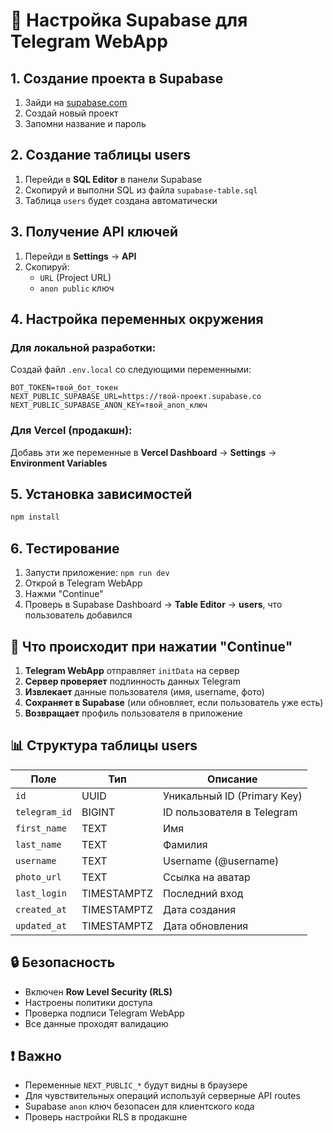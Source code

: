 # 🚀 Настройка Supabase для Telegram WebApp

## 1. Создание проекта в Supabase

1. Зайди на [supabase.com](https://supabase.com)
2. Создай новый проект
3. Запомни название и пароль

## 2. Создание таблицы users

1. Перейди в **SQL Editor** в панели Supabase
2. Скопируй и выполни SQL из файла `supabase-table.sql`
3. Таблица `users` будет создана автоматически

## 3. Получение API ключей

1. Перейди в **Settings** → **API**
2. Скопируй:
   - `URL` (Project URL)
   - `anon public` ключ

## 4. Настройка переменных окружения

### Для локальной разработки:
Создай файл `.env.local` со следующими переменными:
```
BOT_TOKEN=твой_бот_токен
NEXT_PUBLIC_SUPABASE_URL=https://твой-проект.supabase.co
NEXT_PUBLIC_SUPABASE_ANON_KEY=твой_anon_ключ
```

### Для Vercel (продакшн):
Добавь эти же переменные в **Vercel Dashboard** → **Settings** → **Environment Variables**

## 5. Установка зависимостей

```bash
npm install
```

## 6. Тестирование

1. Запусти приложение: `npm run dev`
2. Открой в Telegram WebApp
3. Нажми "Continue"
4. Проверь в Supabase Dashboard → **Table Editor** → **users**, что пользователь добавился

## 🎯 Что происходит при нажатии "Continue"

1. **Telegram WebApp** отправляет `initData` на сервер
2. **Сервер проверяет** подлинность данных Telegram
3. **Извлекает** данные пользователя (имя, username, фото)
4. **Сохраняет в Supabase** (или обновляет, если пользователь уже есть)
5. **Возвращает** профиль пользователя в приложение

## 📊 Структура таблицы users

| Поле | Тип | Описание |
|------|-----|----------|
| `id` | UUID | Уникальный ID (Primary Key) |
| `telegram_id` | BIGINT | ID пользователя в Telegram |
| `first_name` | TEXT | Имя |
| `last_name` | TEXT | Фамилия |
| `username` | TEXT | Username (@username) |
| `photo_url` | TEXT | Ссылка на аватар |
| `last_login` | TIMESTAMPTZ | Последний вход |
| `created_at` | TIMESTAMPTZ | Дата создания |
| `updated_at` | TIMESTAMPTZ | Дата обновления |

## 🔒 Безопасность

- Включен **Row Level Security (RLS)**
- Настроены политики доступа
- Проверка подписи Telegram WebApp
- Все данные проходят валидацию

## ❗ Важно

- Переменные `NEXT_PUBLIC_*` будут видны в браузере
- Для чувствительных операций используй серверные API routes
- Supabase `anon` ключ безопасен для клиентского кода
- Проверь настройки RLS в продакшне